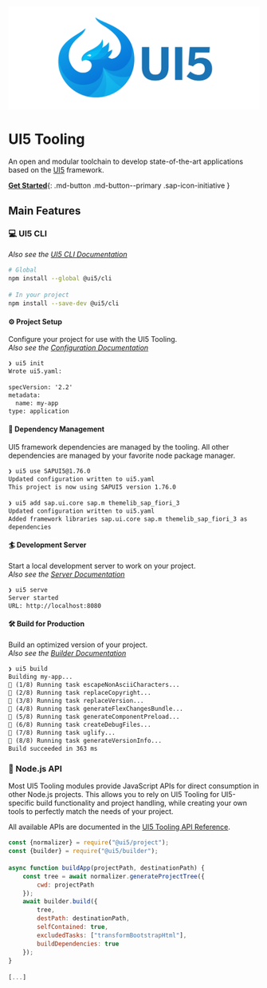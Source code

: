 ![UI5 logo](images/UI5_logo_wide.png)

# UI5 Tooling
An open and modular toolchain to develop state-of-the-art applications based on the [UI5](https://ui5.sap.com) framework.

[**Get Started**](./pages/GettingStarted.md){: .md-button .md-button--primary .sap-icon-initiative }


## Main Features
### 💻 UI5 CLI
*Also see the [UI5 CLI Documentation](./pages/CLI.md)*

```sh
# Global
npm install --global @ui5/cli

# In your project
npm install --save-dev @ui5/cli
```

#### ⚙️ Project Setup

Configure your project for use with the UI5 Tooling.  
*Also see the [Configuration Documentation](./pages/Configuration.md)*

```
❯ ui5 init
Wrote ui5.yaml:

specVersion: '2.2'
metadata:
  name: my-app
type: application
```

#### 🚚 Dependency Management

UI5 framework dependencies are managed by the tooling. All other dependencies are managed by your favorite node package manager.

```
❯ ui5 use SAPUI5@1.76.0
Updated configuration written to ui5.yaml
This project is now using SAPUI5 version 1.76.0

❯ ui5 add sap.ui.core sap.m themelib_sap_fiori_3
Updated configuration written to ui5.yaml
Added framework libraries sap.ui.core sap.m themelib_sap_fiori_3 as dependencies
```

#### 🏄 Development Server
Start a local development server to work on your project.  
*Also see the [Server Documentation](./pages/Server.md)*

```
❯ ui5 serve
Server started
URL: http://localhost:8080
```

#### 🛠 Build for Production
Build an optimized version of your project.  
*Also see the [Builder Documentation](./pages/Builder.md)*

```
❯ ui5 build
Building my-app...
🔨 (1/8) Running task escapeNonAsciiCharacters...
🔨 (2/8) Running task replaceCopyright...
🔨 (3/8) Running task replaceVersion...
🔨 (4/8) Running task generateFlexChangesBundle...
🔨 (5/8) Running task generateComponentPreload...
🔨 (6/8) Running task createDebugFiles...
🔨 (7/8) Running task uglify...
🔨 (8/8) Running task generateVersionInfo...
Build succeeded in 363 ms
```

### 🧪 Node.js API
Most UI5 Tooling modules provide JavaScript APIs for direct consumption in other Node.js projects.
This allows you to rely on UI5 Tooling for UI5-specific build functionality and project handling, while creating your own tools to perfectly match the needs of your project.

All available APIs are documented in the [UI5 Tooling API Reference](https://sap.github.io/ui5-tooling/api/index.html).

```js linenums="1"
const {normalizer} = require("@ui5/project");
const {builder} = require("@ui5/builder");

async function buildApp(projectPath, destinationPath) {
    const tree = await normalizer.generateProjectTree({
        cwd: projectPath
    });
    await builder.build({
        tree,
        destPath: destinationPath,
        selfContained: true,
        excludedTasks: ["transformBootstrapHtml"],
        buildDependencies: true
    });
}

[...]
```
